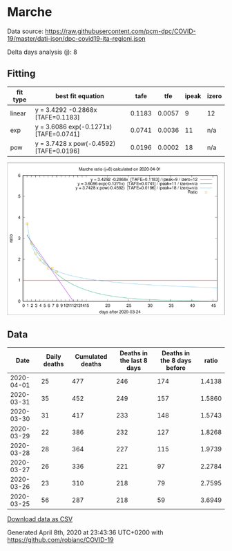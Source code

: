 # Marche

Data source: https://raw.githubusercontent.com/pcm-dpc/COVID-19/master/dati-json/dpc-covid19-ita-regioni.json

Delta days analysis (j): 8

## Fitting 
|fit type|best fit equation|tafe|tfe|ipeak|izero|
|-------|-----|--------|------|---|---|
|linear|y = 3.4292 -0.2868x  [TAFE=0.1183]|0.1183|0.0057|9|12|
|exp|y = 3.6086 exp(-0.1271x)  [TAFE=0.0741]|0.0741|0.0036|11|n/a|
|pow|y = 3.7428 x pow(-0.4592)  [TAFE=0.0196]|0.0196|0.0002|18|n/a|

![Plot](COVID-19_marche_j8_2020-04-01.png)

## Data
|Date|Daily deaths|Cumulated deaths|Deaths in the last 8 days|Deaths in the 8 days before|ratio|
|----|----------|-----------|-------|--------------------|-----|
|2020-04-01|25|477|246|174|1.4138|
|2020-03-31|35|452|249|157|1.5860|
|2020-03-30|31|417|233|148|1.5743|
|2020-03-29|22|386|232|127|1.8268|
|2020-03-28|28|364|227|115|1.9739|
|2020-03-27|26|336|221|97|2.2784|
|2020-03-26|23|310|218|79|2.7595|
|2020-03-25|56|287|218|59|3.6949|

[Download data as CSV](COVID-19_marche_j8_2020-04-01.csv)

Generated April 8th, 2020 at 23:43:36 UTC+0200 with https://github.com/robianc/COVID-19
